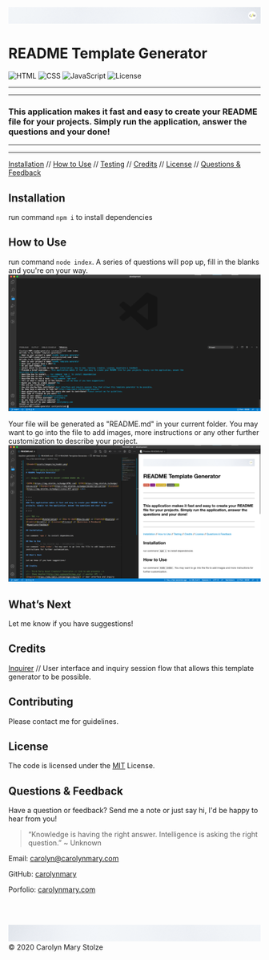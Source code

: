 
![header](assets/images/cm_header.png)

<!-- ![logo](path-to-file-here) -->
# README Template Generator 
  
<!-- Badges: MAY NEED TO ADJUST LICENSE BADGE URL -->

![HTML](https://img.shields.io/badge/HTML-red) ![CSS](https://img.shields.io/badge/CSS-purple) ![JavaScript](https://img.shields.io/badge/JavaScript-yellow) ![License](https://img.shields.io/badge/License-MIT-green) </br>
 
  
- - -
- - -
### This application makes it fast and easy to create your README file for your projects. Simply run the application, answer the questions and your done!
- - -
- - -

<!-- TOC -->
[Installation](#installation) // [How to Use](#how-to-use) // [Testing](#testing) // [Credits](#credits) // [License](#license) // [Questions & Feedback](#questions-feedback) 
  
## Installation
  
run command `npm i` to install dependencies

## How to Use 
  
run command `node index`. A series of questions will pop up, fill in the blanks and you're on your way.
![header](assets/images/screenshot-commandLine.png) 

Your file will be generated as "README.md" in your current folder. You may want to go into the file to add images, more instructions or any other further customization to describe your project.
![header](assets/images/screenshot-readme.png)

## What’s Next

Let me know if you have suggestions!

## Credits
  
<!-- Third Party Asset Creators? Tutorials> // link to web presence -->
<!-- [Open Weather](http://api.openweathermap.org) // weather API -->
[Inquirer](https://www.npmjs.com/package/inquirer) // User interface and inquiry session flow that allows this template generator to be possible. </br>

## Contributing

<!-- The [Contributor Covenant](https://www.contributor-covenant.org/) is an industry standard. -->
Please contact me for guidelines.

<!-- License --> 
## License
    
The code is licensed under the [MIT](https://choosealicense.com/licenses//) License.
  
## Questions & Feedback
  
Have a question or feedback? Send me a note or just say hi, I'd be happy to hear from you!
  
> “Knowledge is having the right answer. Intelligence is asking the right question.” ~ Unknown
  
Email: carolyn@carolynmary.com </br>
  
GitHub: [carolynmary](https://github.com/carolynmary) </br>
  
Porfolio: [carolynmary.com](https://carolynmary.com) 

</br>
</br>

![header](Assets/images/cm_footer.png)
© 2020 Carolyn Mary Stolze
  